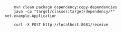         mvn clean package dependency:copy-dependencies
        java -cp "target/classes:target/dependency/*" net.example.Application

        curl -X POST http://localhost:8081/receive

